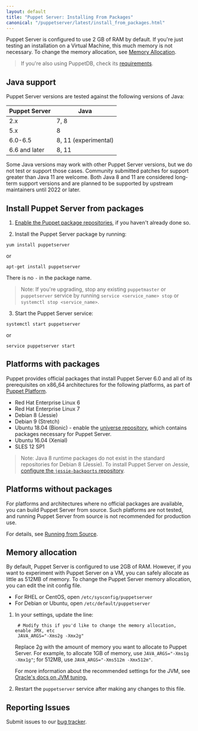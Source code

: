 ```yaml
---
layout: default
title: "Puppet Server: Installing From Packages"
canonical: "/puppetserver/latest/install_from_packages.html"
---
```


[repodocs]: https://puppet.com/docs/puppet/latest/puppet_platform.html

Puppet Server is configured to use 2 GB of RAM by default. If you're just testing an installation on a Virtual Machine, this much memory is not necessary. To change the memory allocation, see [Memory Allocation](#memory-allocation).

> If you're also using PuppetDB, check its [requirements](https://puppet.com/docs/puppetdb/latest/index.html#system-requirements).

## Java support

Puppet Server versions are tested against the following versions of Java:

| Puppet Server  | Java  |
|---|---|
| 2.x  | 7, 8  |
| 5.x  | 8  |
| 6.0-6.5  | 8, 11 (experimental)  |
| 6.6 and later  | 8, 11  |


Some Java versions may work with other Puppet Server versions, but we do not test or support those cases. Community submitted patches for support greater than Java 11 are welcome. Both Java 8 and 11 are considered long-term support versions and are planned to be supported by upstream maintainers until 2022 or later.

## Install Puppet Server from packages

1.  [Enable the Puppet package repositories][repodocs], if you haven't already done so.

2.  Install the Puppet Server package by running:

````
yum install puppetserver
````

or

```
apt-get install puppetserver
```

There is no `-` in the package name.

> Note: If you're upgrading, stop any existing `puppetmaster` or `puppetserver` service by running `service <service_name> stop` or `systemctl stop <service_name>`.

3.  Start the Puppet Server service:

```
systemctl start puppetserver
``` 

or 

```
service puppetserver start
```

## Platforms with packages

Puppet provides official packages that install Puppet Server 6.0 and all of its prerequisites on x86_64 architectures for the following platforms, as part of [Puppet Platform][repodocs].

* Red Hat Enterprise Linux 6
* Red Hat Enterprise Linux 7
* Debian 8 (Jessie)
* Debian 9 (Stretch)
* Ubuntu 18.04 (Bionic) - enable the [universe repository](https://help.ubuntu.com/community/Repositories/Ubuntu), which contains packages necessary for Puppet Server.
* Ubuntu 16.04 (Xenial)
* SLES 12 SP1

> Note: Java 8 runtime packages do not exist in the standard repositories for Debian 8 (Jessie).  To install Puppet Server on Jessie, [configure the `jessie-backports` repository](https://backports.debian.org/Instructions/). 

## Platforms without packages

For platforms and architectures where no official packages are available, you can build Puppet Server from source. Such platforms are not tested, and running Puppet Server from source is not recommended for production use.

For details, see [Running from Source](./dev_running_from_source.markdown).

## Memory allocation

By default, Puppet Server is configured to use 2GB of RAM. However, if you want to experiment with Puppet Server on a VM, you can safely allocate as little as 512MB of memory. To change the Puppet Server memory allocation, you can edit the init config file.

* For RHEL or CentOS, open `/etc/sysconfig/puppetserver`
* For Debian or Ubuntu, open `/etc/default/puppetserver`

1. In your settings, update the line:

        # Modify this if you'd like to change the memory allocation, enable JMX, etc
        JAVA_ARGS="-Xms2g -Xmx2g"

    Replace 2g with the amount of memory you want to allocate to Puppet Server. For example, to allocate 1GB of memory, use `JAVA_ARGS="-Xms1g -Xmx1g"`; for 512MB, use `JAVA_ARGS="-Xms512m -Xmx512m"`.

    For more information about the recommended settings for the JVM, see [Oracle's docs on JVM tuning.](http://docs.oracle.com/cd/E15523_01/web.1111/e13814/jvm_tuning.htm)

2. Restart the `puppetserver` service after making any changes to this file.

## Reporting Issues

Submit issues to our [bug tracker](https://tickets.puppet.com/browse/SERVER).
